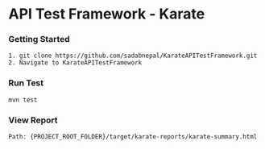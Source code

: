 # API Test Framework - Karate

### Getting Started
```
1. git clone https://github.com/sadabnepal/KarateAPITestFramework.git
2. Navigate to KarateAPITestFramework
```

### Run Test
```
mvn test
```

### View Report
```
Path: {PROJECT_ROOT_FOLDER}/target/karate-reports/karate-summary.html
```